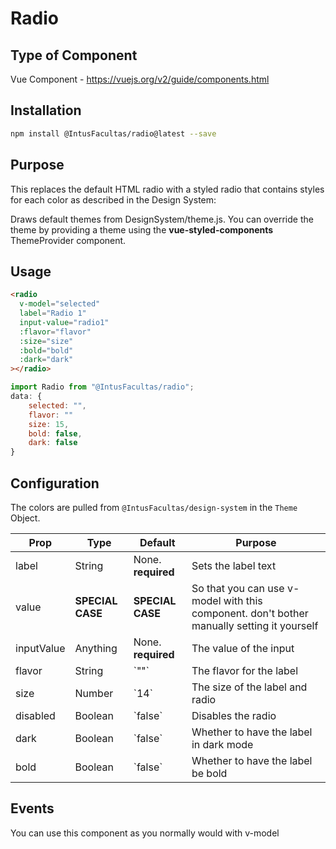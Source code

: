 # Radio

## Type of Component

Vue Component - https://vuejs.org/v2/guide/components.html

## Installation

```bash
npm install @IntusFacultas/radio@latest --save
```

## Purpose

This replaces the default HTML radio with a styled radio that contains styles for each color as described in the Design System:

Draws default themes from DesignSystem/theme.js. You can override the theme by providing a theme using the **vue-styled-components** ThemeProvider component.

## Usage

```html
<radio
  v-model="selected"
  label="Radio 1"
  input-value="radio1"
  :flavor="flavor"
  :size="size"
  :bold="bold"
  :dark="dark"
></radio>
```

```javascript
import Radio from "@IntusFacultas/radio";
data: {
    selected: "",
    flavor: ""
    size: 15,
    bold: false,
    dark: false
}
```

## Configuration

The colors are pulled from `@IntusFacultas/design-system` in the `Theme` Object.

<table>
    <thead>
        <tr>
            <th>Prop</th>
            <th>Type</th>
            <th>Default</th>
            <th>Purpose</th>
        </tr>
    </thead>
    <tbody>
    <tr>
        <td>label</td>
        <td>String</td>
        <td>None. <b>required</b></td>
        <td>Sets the label text</td>
    </tr>
    <tr>
        <td>value</td>
        <td><b>SPECIAL CASE</b></td>
        <td><b>SPECIAL CASE</b></td>
        <td>So that you can use v-model with this component. don't bother manually setting it yourself</td>
    </tr>
    <tr>
        <td>inputValue</td>
        <td>Anything</td>
        <td>None. <b>required</b></td>
        <td>The value of the input</td>
    </tr>
    <tr>
        <td>flavor</td>
        <td>String</td>
        <td>`""`</td>
        <td>The flavor for the label</td>
    </tr>
    <tr>
        <td>size</td>
        <td>Number</td>
        <td>`14`</td>
        <td>The size of the label and radio</td>
    </tr>
    <tr>
        <td>disabled</td>
        <td>Boolean</td>
        <td>`false`</td>
        <td>Disables the radio</td>
    </tr>
    <tr>
        <td>dark</td>
        <td>Boolean</td>
        <td>`false`</td>
        <td>Whether to have the label in dark mode</td>
    </tr>
    <tr>
        <td>bold</td>
        <td>Boolean</td>
        <td>`false`</td>
        <td>Whether to have the label be bold</td>
    </tr>
    </tbody>
</table>

## Events

You can use this component as you normally would with v-model
